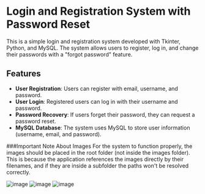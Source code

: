 # Login and Registration System with Password Reset

This is a simple login and registration system developed with Tkinter, Python, and MySQL. The system allows users to register, log in, and change their passwords with a "forgot password" feature.

## Features

- **User Registration**: Users can register with email, username, and password.
- **User Login**: Registered users can log in with their username and password.
- **Password Recovery**: If users forget their password, they can request a password reset.
- **MySQL Database**: The system uses MySQL to store user information (username, email, and password).

###Important Note About Images
For the system to function properly, the images should be placed in the root folder (not inside the images folder).
This is because the application references the images directly by their filenames, and if they are inside a subfolder the paths won't be resolved correctly.

![image](https://github.com/user-attachments/assets/747f074d-ff40-49b5-9e98-95e75a22a734)
![image](https://github.com/user-attachments/assets/50e2cee8-4d90-4c79-a888-75fa6f840622)
![image](https://github.com/user-attachments/assets/c3623d5f-9d44-4573-b9a4-b71eaa5f27bc)


